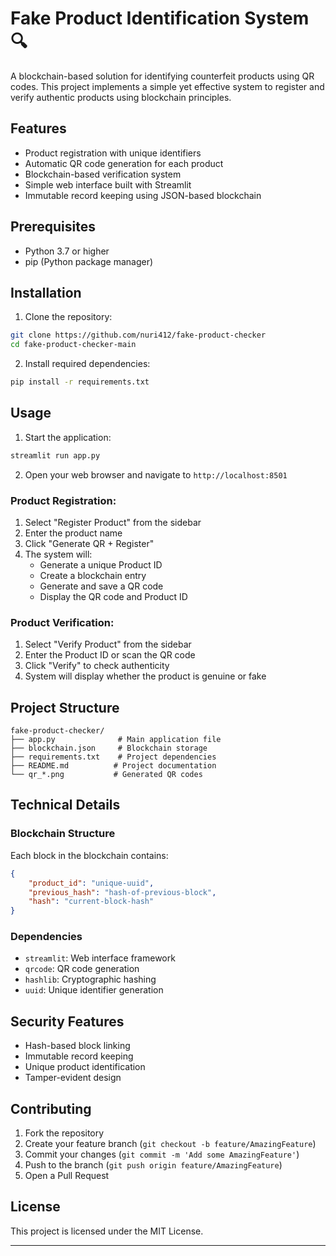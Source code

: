# Fake Product Identification System 🔍

A blockchain-based solution for identifying counterfeit products using QR codes. This project implements a simple yet effective system to register and verify authentic products using blockchain principles.

## Features 

- Product registration with unique identifiers
- Automatic QR code generation for each product
- Blockchain-based verification system
- Simple web interface built with Streamlit
- Immutable record keeping using JSON-based blockchain

## Prerequisites 

- Python 3.7 or higher
- pip (Python package manager)

## Installation 

1. Clone the repository:
```bash
git clone https://github.com/nuri412/fake-product-checker
cd fake-product-checker-main
```

2. Install required dependencies:
```bash
pip install -r requirements.txt
```

## Usage 

1. Start the application:
```bash
streamlit run app.py
```

2. Open your web browser and navigate to `http://localhost:8501`

### Product Registration:

1. Select "Register Product" from the sidebar
2. Enter the product name
3. Click "Generate QR + Register"
4. The system will:
   - Generate a unique Product ID
   - Create a blockchain entry
   - Generate and save a QR code
   - Display the QR code and Product ID

### Product Verification:

1. Select "Verify Product" from the sidebar
2. Enter the Product ID or scan the QR code
3. Click "Verify" to check authenticity
4. System will display whether the product is genuine or fake

## Project Structure 

```
fake-product-checker/
├── app.py              # Main application file
├── blockchain.json     # Blockchain storage
├── requirements.txt    # Project dependencies
├── README.md          # Project documentation
└── qr_*.png           # Generated QR codes
```

## Technical Details 

### Blockchain Structure

Each block in the blockchain contains:
```json
{
    "product_id": "unique-uuid",
    "previous_hash": "hash-of-previous-block",
    "hash": "current-block-hash"
}
```

### Dependencies

- `streamlit`: Web interface framework
- `qrcode`: QR code generation
- `hashlib`: Cryptographic hashing
- `uuid`: Unique identifier generation

## Security Features 

- Hash-based block linking
- Immutable record keeping
- Unique product identification
- Tamper-evident design

## Contributing 

1. Fork the repository
2. Create your feature branch (`git checkout -b feature/AmazingFeature`)
3. Commit your changes (`git commit -m 'Add some AmazingFeature'`)
4. Push to the branch (`git push origin feature/AmazingFeature`)
5. Open a Pull Request

## License 

This project is licensed under the MIT License.

---